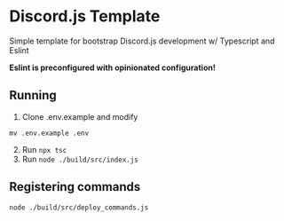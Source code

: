 # Discord.js Template
Simple template for bootstrap Discord.js development w/ Typescript and Eslint

**Eslint is preconfigured with opinionated configuration!**

## Running
1. Clone .env.example and modify
```
mv .env.example .env
```
2. Run `npx tsc`
3. Run `node ./build/src/index.js`

## Registering commands
`node ./build/src/deploy_commands.js`